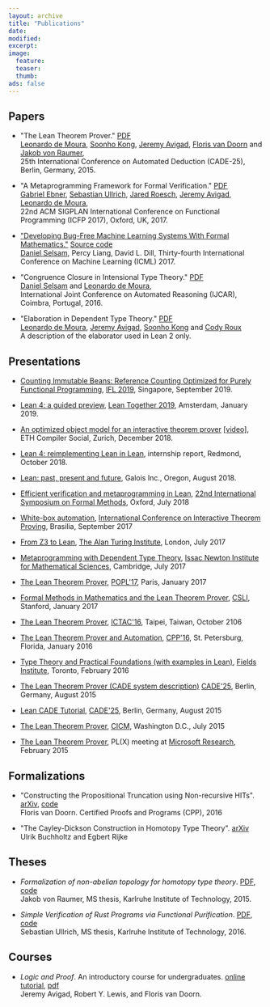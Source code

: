 ```yaml
---
layout: archive
title: "Publications"
date:
modified:
excerpt:
image:
  feature:
  teaser:
  thumb:
ads: false
---
```


## Papers

- "The Lean Theorem Prover." [PDF](/papers/system.pdf)<br />
  [Leonardo de Moura][leo], [Soonho Kong][soonho], [Jeremy Avigad][jeremy], [Floris van Doorn][floris] and [Jakob von Raumer][jakob],<br />25th International Conference on Automated Deduction (CADE-25), Berlin, Germany, 2015.

- "A Metaprogramming Framework for Formal Verification." [PDF](/papers/tactic.pdf)<br />
  [Gabriel Ebner][gabriel], [Sebastian Ullrich][kha], [Jared Roesch][jared], [Jeremy Avigad][jeremy], [Leonardo de Moura][leo],<br />22nd ACM SIGPLAN International Conference on Functional Programming (ICFP 2017), Oxford, UK, 2017.

- ["Developing Bug-Free Machine Learning Systems With Formal Mathematics."](https://arxiv.org/abs/1706.08605) [Source code](https://github.com/dselsam/certigrad) <br />
  [Daniel Selsam][daniel], Percy Liang, David L. Dill, Thirty-fourth International Conference on Machine Learning (ICML) 2017.<br />


- "Congruence Closure in Intensional Type Theory." [PDF](/papers/congr.pdf)<br />
  [Daniel Selsam][daniel] and [Leonardo de Moura][leo], <br />
  International Joint Conference on Automated Reasoning (IJCAR), Coimbra, Portugal, 2016.

- "Elaboration in Dependent Type Theory." [PDF][constr] <br />
  [Leonardo de Moura][leo], [Jeremy Avigad][jeremy], [Soonho Kong][soonho] and [Cody Roux][cody]<br />
  A description of the elaborator used in Lean 2 only.

[leo]: http://leodemoura.github.io/
[soonho]: http://www.cs.cmu.edu/~soonhok
[jeremy]: http://www.andrew.cmu.edu/user/avigad
[floris]: http://www.contrib.andrew.cmu.edu/~fpv
[jakob]: http://von-raumer.de/
[cody]: http://www.andrew.cmu.edu/user/croux
[constr]: http://arxiv.org/abs/1505.04324
[gabriel]: https://gebner.org/
[kha]: https://kha.github.io/
[jared]: http://jroesch.github.io/
[daniel]: http://stanford.edu/~dselsam/

## Presentations

- [Counting Immutable Beans: Reference Counting Optimized for Purely Functional Programming](http://leanprover.github.io/talks/IFL2019.pdf), [IFL 2019](http://2019.iflconference.org/), Singapore, September 2019.

- [Lean 4: a guided preview](http://leanprover.github.io/talks/vu2019.pdf), [Lean Together 2019](https://lean-forward.github.io/lean-together/2019/index.html), Amsterdam, January 2019.

- [An optimized object model for an interactive theorem prover](http://leanprover.github.io/talks/eth2018.pdf) [[video]](https://www.youtube.com/watch?v=Bv0CXyhbJ5s), ETH Compiler Social, Zurich, December 2018.

- [Lean 4: reimplementing Lean in Lean](http://leanprover.github.io/presentations/20181012_MSR), internship report, Redmond, October 2018.

- [Lean: past, present and future](http://leanprover.github.io/talks/LeanAtGalois.pdf), Galois Inc., Oregon, August 2018.

- [Efficient verification and metaprogramming in Lean](http://leanprover.github.io/talks/FM2018.pdf), [22nd International Symposium on Formal Methods](http://www.fm2018.org/), Oxford, July 2018

- [White-box automation](http://leanprover.github.io/talks/ITP2017.pdf), [International Conference on Interactive Theorem Proving](http://itp2017.cic.unb.br/), Brasilia, September 2017

- [From Z3 to Lean](http://leanprover.github.io/talks/from_z3_to_lean.pdf), [The Alan Turing Institute](https://www.turing.ac.uk/), London, July 2017

- [Metaprogramming with Dependent Type Theory](http://leanprover.github.io/talks/Lean_BPR.pdf), [Issac Newton Institute for Mathematical Sciences](https://www.newton.ac.uk/event/bpr), Cambridge, July 2017

- [The Lean Theorem Prover](http://leanprover.github.io/presentations/20170116_POPL), [POPL'17](http://popl17.sigplan.org/), Paris, January 2017

- [Formal Methods in Mathematics and the Lean Theorem Prover](http://leanprover.github.io/talks/stanford2017.pdf), [CSLI](https://www-csli.stanford.edu/), Stanford, January 2017

- [The Lean Theorem Prover](http://leanprover.github.io/presentations/20161024_ICTAC), [ICTAC'16](http://cc.ee.ntu.edu.tw/~ictac2016), Taipei, Taiwan, October 2106

- [The Lean Theorem Prover and Automation](http://leanprover.github.io/presentations/20160119_CPP), [CPP'16](https://people.csail.mit.edu/adamc/cpp16/index.html), St. Petersburg, Florida, January 2016

- [Type Theory and Practical Foundations (with examples in Lean)](http://www.andrew.cmu.edu/user/avigad/Talks/fields_type_theory.pdf), [Fields Institute](http://www.fields.utoronto.ca/), Toronto, February 2016

- [The Lean Theorem Prover (CADE system description)](http://leanprover.github.io/presentations/20150807_CADE) [CADE'25](http://conference.mi.fu-berlin.de/cade-25/home), Berlin, Germany, August 2015

- [Lean CADE Tutorial](http://leanprover.github.io/presentations/20150803_CADE), [CADE'25](http://conference.mi.fu-berlin.de/cade-25/home), Berlin, Germany, August 2015

- [The Lean Theorem Prover](http://leanprover.github.io/presentations/20150717_CICM), [CICM](http://cicm-conference.org/2015/cicm.php), Washington D.C., July 2015

- [The Lean Theorem Prover](http://leanprover.github.io/presentations/20150218_MSR), PL(X) meeting at <a href="http://research.microsoft.com/en-us/groups/rise/">Microsoft Research</a>, February 2015

## Formalizations

- "Constructing the Propositional Truncation using Non-recursive HITs".
  [arXiv](https://arxiv.org/abs/1512.02274),
  [code](https://github.com/fpvandoorn/leansnippets/blob/master/cpp.hlean)<br />
  Floris van Doorn.  Certified Proofs and Programs (CPP), 2016

- "The Cayley-Dickson Construction in Homotopy Type Theory".
  [arXiv](https://arxiv.org/abs/1610.01134)<br />
  Ulrik Buchholtz and Egbert Rijke

## Theses

- *Formalization of non-abelian topology for homotopy type theory*.
  [PDF](http://von-raumer.de/msc-thesis.pdf), [code](https://github.com/javra/msc-thesis)<br />
  Jakob von Raumer, MS thesis, Karlruhe Institute of Technology, 2015.

- *Simple Verification of Rust Programs via Functional Purification*.
  [PDF](https://github.com/Kha/masters-thesis/blob/master/main.pdf), [code](https://github.com/Kha/electrolysis)<br />
  Sebastian Ullrich, MS thesis, Karlruhe Institute of Technology, 2016.

## Courses

- *Logic and Proof*. An introductory course for undergraduates.
  [online tutorial](../../logic_and_proof),
  [pdf](../../logic_and_proof/logic_and_proof.pdf)<br />
  Jeremy Avigad, Robert Y. Lewis, and Floris van Doorn.
